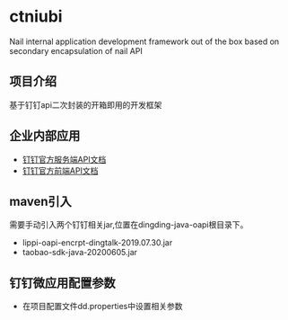 # ctniubi
Nail internal application development framework out of the box based on secondary encapsulation of nail API

## 项目介绍
基于钉钉api二次封装的开箱即用的开发框架

## 企业内部应用
- [钉钉官方服务端API文档](https://ding-doc.dingtalk.com/doc#/serverapi2/gh60vz)
- [钉钉官方前端API文档](https://ding-doc.dingtalk.com/doc#/dev/ed25rr)

## maven引入
需要手动引入两个钉钉相关jar,位置在dingding-java-oapi根目录下。
- lippi-oapi-encrpt-dingtalk-2019.07.30.jar
- taobao-sdk-java-20200605.jar

## 钉钉微应用配置参数
-  在项目配置文件dd.properties中设置相关参数

